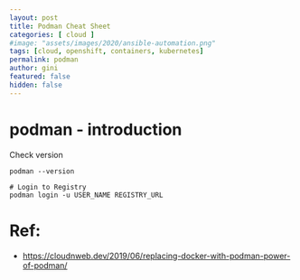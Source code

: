 ```yaml
---
layout: post
title: Podman Cheat Sheet
categories: [ cloud ]
#image: "assets/images/2020/ansible-automation.png"
tags: [cloud, openshift, containers, kubernetes]
permalink: podman
author: gini
featured: false
hidden: false
---
```


# podman - introduction

Check version

```
podman --version

# Login to Registry
podman login -u USER_NAME REGISTRY_URL
```

# Ref:
- https://cloudnweb.dev/2019/06/replacing-docker-with-podman-power-of-podman/


